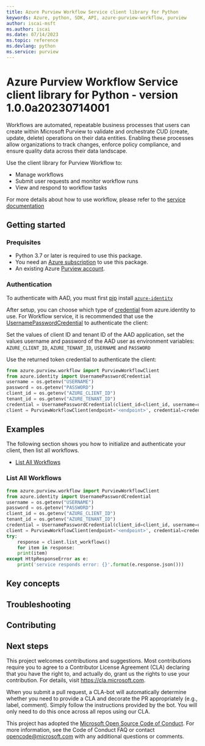 ```yaml
---
title: Azure Purview Workflow Service client library for Python
keywords: Azure, python, SDK, API, azure-purview-workflow, purview
author: iscai-msft
ms.author: iscai
ms.date: 07/14/2023
ms.topic: reference
ms.devlang: python
ms.service: purview
---
```

# Azure Purview Workflow Service client library for Python - version 1.0.0a20230714001 


Workflows are automated, repeatable business processes that users can create within Microsoft Purview to validate and orchestrate CUD (create, update, delete) operations on their data entities. Enabling these processes allow organizations to track changes, enforce policy compliance, and ensure quality data across their data landscape.

Use the client library for Purview Workflow to:

- Manage workflows
- Submit user requests and monitor workflow runs
- View and respond to workflow tasks

For more details about how to use workflow, please refer to the [service documentation][product_documentation]

## Getting started

### Prequisites

- Python 3.7 or later is required to use this package.
- You need an [Azure subscription][azure_sub] to use this package.
- An existing Azure [Purview account][purview_resource].
  
### Authentication

To authenticate with AAD, you must first [pip][pip] install [`azure-identity`][azure_identity_pip]

After setup, you can choose which type of [credential][azure_identity_credentials] from azure.identity to use.
For Workflow service, it is recommended that use the [UsernamePasswordCredential][username_password_credential] to authenticate the client:

Set the values of  client ID and tenant ID of the AAD application, set the values username and password of the AAD user as environment variables:
`AZURE_CLIENT_ID`, `AZURE_TENANT_ID`, `USERNAME` and `PASSWORD`

Use the returned token credential to authenticate the client:

```python
from azure.purview.workflow import PurviewWorkflowClient
from azure.identity import UsernamePasswordCredential
username = os.getenv("USERNAME")
password = os.getenv("PASSWORD")
client_id = os.getenv("AZURE_CLIENT_ID")
tenant_id = os.getenv("AZURE_TENANT_ID")
credential = UsernamePasswordCredential(client_id=client_id, username=username, password=password, tenant_id=tenant_id)
client = PurviewWorkflowClient(endpoint='<endpoint>', credential=credential)
```

## Examples

The following section shows you how to initialize and authenticate your client, then list all workflows.

- [List All Workflows](#list-all-workflows "List All Workflows")

### List All Workflows

```python
from azure.purview.workflow import PurviewWorkflowClient
from azure.identity import UsernamePasswordCredential
username = os.getenv("USERNAME")
password = os.getenv("PASSWORD")
client_id = os.getenv("AZURE_CLIENT_ID")
tenant_id = os.getenv("AZURE_TENANT_ID")
credential = UsernamePasswordCredential(client_id=client_id, username=username, password=password, tenant_id=tenant_id)
client = PurviewWorkflowClient(endpoint='<endpoint>', credential=credential)
try:
    response = client.list_workflows()
    for item in response:
    print(item)
except HttpResponseError as e:
    print('service responds error: {}'.format(e.response.json()))
```
## Key concepts

## Troubleshooting

## Contributing

## Next steps

This project welcomes contributions and suggestions. Most contributions require
you to agree to a Contributor License Agreement (CLA) declaring that you have
the right to, and actually do, grant us the rights to use your contribution.
For details, visit https://cla.microsoft.com.

When you submit a pull request, a CLA-bot will automatically determine whether
you need to provide a CLA and decorate the PR appropriately (e.g., label,
comment). Simply follow the instructions provided by the bot. You will only
need to do this once across all repos using our CLA.

This project has adopted the
[Microsoft Open Source Code of Conduct][code_of_conduct]. For more information,
see the Code of Conduct FAQ or contact opencode@microsoft.com with any
additional questions or comments.

<!-- LINKS -->
[product_documentation]: https://learn.microsoft.com/azure/purview/concept-workflow
[purview_resource]: /azure/purview/create-catalog-portal
[azure_identity_credentials]: https://github.com/Azure/azure-sdk-for-python/tree/main/sdk/identity/azure-identity#credentials
[username_password_credential]: https://learn.microsoft.com/python/api/azure-identity/azure.identity.usernamepasswordcredential?view=azure-python
[azure_sub]: https://azure.microsoft.com/free/
[code_of_conduct]: https://opensource.microsoft.com/codeofconduct/
[azure_identity_pip]: https://pypi.org/project/azure-identity/
[pip]: https://pypi.org/project/pip/
